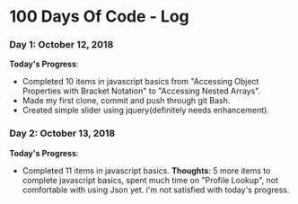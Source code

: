 # 100 Days Of Code - Log


### Day 1: October 12, 2018
**Today's Progress**:
- Completed 10 items in javascript basics from "Accessing Object Properties with Bracket Notation" to "Accessing Nested Arrays".
- Made my first clone, commit and push through git Bash.
- Created simple slider using jquery(definitely needs enhancement).
### Day 2: October 13, 2018
**Today's Progress**:
- Completed 11 items in javascript basics.
**Thoughts**:
5 more items to complete javascript basics, spent much time on "Profile Lookup", not comfortable with using Json yet. i'm not satisfied with today's progress.

